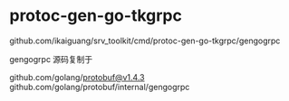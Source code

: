 # protoc-gen-go-tkgrpc

github.com/ikaiguang/srv_toolkit/cmd/protoc-gen-go-tkgrpc/gengogrpc

gengogrpc 源码复制于

github.com/golang/protobuf@v1.4.3
github.com/golang/protobuf/internal/gengogrpc 